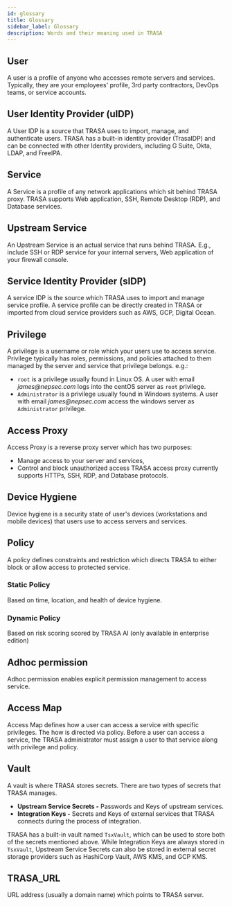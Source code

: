 ```yaml
---
id: glossary
title: Glossary
sidebar_label: Glossary
description: Words and their meaning used in TRASA
---
```


## User

A user is a profile of anyone who accesses remote servers and services. Typically, they are your employees' profile, 3rd party contractors, DevOps teams, or service accounts.

## User Identity Provider (uIDP)

A User IDP is a source that TRASA uses to import, manage, and authenticate users. TRASA has a built-in identity provider (TrasaIDP) and can be connected with other Identity providers, including G Suite, Okta, LDAP, and FreeIPA.

## Service

A Service is a profile of any network applications which sit behind TRASA proxy. TRASA supports Web application, SSH, Remote Desktop (RDP), and Database services.

## Upstream Service

An Upstream Service is an actual service that runs behind TRASA. E.g., include SSH or RDP service for your internal servers, Web application of your firewall console.

## Service Identity Provider (sIDP)

A service IDP is the source which TRASA uses to import and manage service profile. A service profile can be directly created in TRASA or imported from cloud service providers such as AWS, GCP, Digital Ocean.

## Privilege

A privilege is a username or role which your users use to access service.
Privilege typically has roles, permissions, and policies attached to them managed by the server and service that privilege belongs.
e.g.:

- `root` is a privilege usually found in Linux OS. A user with email _james@nepsec.com_ logs into the centOS server as `root` privilege.
- `Administrator` is a privilege usually found in Windows systems. A user with email _james@nepsec.com_ access the windows server as `Administrator` privilege.

## Access Proxy

Access Proxy is a reverse proxy server which has two purposes:

- Manage access to your server and services,
- Control and block unauthorized access
  TRASA access proxy currently supports HTTPs, SSH, RDP, and Database protocols.

## Device Hygiene

Device hygiene is a security state of user's devices (workstations and mobile devices) that users use to access servers and services.

## Policy

A policy defines constraints and restriction which directs TRASA to either block or allow access to protected service.

### Static Policy

Based on time, location, and health of device hygiene.

### Dynamic Policy

Based on risk scoring scored by TRASA AI (only available in enterprise edition)

## Adhoc permission

Adhoc permission enables explicit permission management to access service.

## Access Map

Access Map defines how a user can access a service with specific privileges. The how is directed via policy. Before a user can access a service, the TRASA administrator must assign a user to that service along with privilege and policy.

## Vault

A vault is where TRASA stores secrets. There are two types of secrets that TRASA manages.

- **Upstream Service Secrets -** Passwords and Keys of upstream services.
- **Integration Keys -** Secrets and Keys of external services that TRASA connects during the process of integration.

TRASA has a built-in vault named `TsxVault`, which can be used to store both of the secrets mentioned above. While Integration Keys are always stored in `TsxVault`, Upstream Service Secrets can also be stored in external secret storage providers such as HashiCorp Vault, AWS KMS, and GCP KMS.

## TRASA_URL

URL address (usually a domain name) which points to TRASA server.
